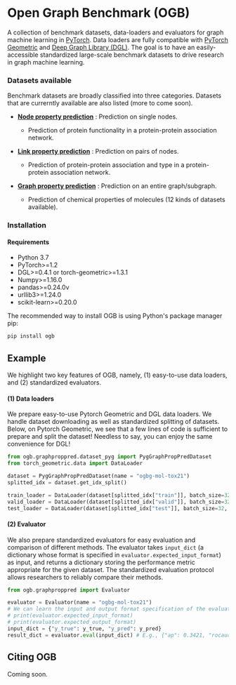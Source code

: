 # Open Graph Benchmark (OGB)

A collection of benchmark datasets, data-loaders and evaluators for graph machine learning in [PyTorch](https://pytorch.org/). Data loaders are fully compatible with [PyTorch Geometric](https://pytorch-geometric.readthedocs.io/en/latest/) and [Deep Graph Library (DGL)](https://www.dgl.ai/).
The goal is to have an easily-accessible standardized large-scale benchmark datasets to drive research in graph machine learning.


### Datasets available
Benchmark datasets are broadly classified into three categories. Datasets that are currerntly available are also listed (more to come soon).
- [**Node property prediction**](ogb/nodeproppred/README.md) : Prediction on single nodes.
    - Prediction of protein functionality in a protein-protein association network.

- [**Link property prediction**](ogb/linkproppred/README.md) : Prediction on pairs of nodes.
    - Prediction of protein-protein association and type in a protein-protein association network.

- [**Graph property prediction**](ogb/graphproppred/README.md) : Prediction on an entire graph/subgraph.
    - Prediction of chemical properties of molecules (12 kinds of datasets available).

### Installation

#### Requirements
 - Python 3.7
 - PyTorch>=1.2
 - DGL>=0.4.1 or torch-geometric>=1.3.1
 - Numpy>=1.16.0
 - pandas>=0.24.0v
 - urllib3>=1.24.0
 - scikit-learn>=0.20.0

The recommended way to install OGB is using Python's package manager pip:
```bash
pip install ogb
```

## Example
We highlight two key features of OGB, namely, (1) easy-to-use data loaders, and (2) standardized evaluators.
#### (1) Data loaders
We prepare easy-to-use Pytorch Geometric and DGL data loaders. We handle dataset downloading as well as standardized splitting of datasets.
Below, on Pytorch Geometric, we see that a few lines of code is sufficient to prepare and split the dataset! Needless to say, you can enjoy the same convenience for DGL!
```python
from ogb.graphproppred.dataset_pyg import PygGraphPropPredDataset
from torch_geometric.data import DataLoader

dataset = PygGraphPropPredDataset(name = "ogbg-mol-tox21") 
splitted_idx = dataset.get_idx_split() 

train_loader = DataLoader(dataset[splitted_idx["train"]], batch_size=32, shuffle=True)
valid_loader = DataLoader(dataset[splitted_idx["valid"]], batch_size=32, shuffle=False)
test_loader = DataLoader(dataset[splitted_idx["test"]], batch_size=32, shuffle=False)
```

#### (2) Evaluator
We also prepare standardized evaluators for easy evaluation and comparison of different methods. The evaluator takes `input_dict` (a dictionary whose format is specified in `evaluator.expected_input_format`) as input, and returns a dictionary storing the performance metric appropriate for the given dataset.
The standardized evaluation protocol allows researchers to reliably compare their methods.
```python
from ogb.graphproppred import Evaluator

evaluator = Evaluator(name = "ogbg-mol-tox21")
# We can learn the input and output format specification of the evaluator as follows.
# print(evaluator.expected_input_format) 
# print(evaluator.expected_output_format) 
input_dict = {"y_true": y_true, "y_pred": y_pred}
result_dict = evaluator.eval(input_dict) # E.g., {"ap": 0.3421, "rocauc": 0.7321}
```

## Citing OGB
Coming soon.
